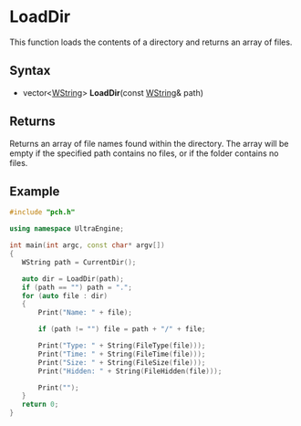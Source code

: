# LoadDir #
This function loads the contents of a directory and returns an array of files.

## Syntax ##
- vector<[WString](WString.md)> **LoadDir**(const [WString](WString.md)& path)

## Returns ##
Returns an array of file names found within the directory. The array will be empty if the specified path contains no files, or if the folder contains no files.
 
 ## Example
 ```c++
 #include "pch.h"
 
using namespace UltraEngine;
 
int main(int argc, const char* argv[])
{
	WString path = CurrentDir();

	auto dir = LoadDir(path);
	if (path == "") path = ".";
	for (auto file : dir)
	{
		Print("Name: " + file);

		if (path != "") file = path + "/" + file;

		Print("Type: " + String(FileType(file)));
		Print("Time: " + String(FileTime(file)));
		Print("Size: " + String(FileSize(file)));
		Print("Hidden: " + String(FileHidden(file)));

		Print("");
	}
	return 0;
}
 ```
